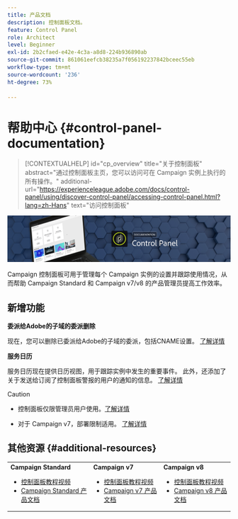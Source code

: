 ```yaml
---
title: 产品文档
description: 控制面板文档。
feature: Control Panel
role: Architect
level: Beginner
exl-id: 2b2cfaed-e42e-4c3a-a8d8-224b936890ab
source-git-commit: 861061eefcb38235a7f056192237842bceec55eb
workflow-type: tm+mt
source-wordcount: '236'
ht-degree: 73%

---
```


# 帮助中心 {#control-panel-documentation}

>[!CONTEXTUALHELP]
>id="cp_overview"
>title="关于控制面板"
>abstract="通过控制面板主页，您可以访问可在 Campaign 实例上执行的所有操作。"
>additional-url="https://experienceleague.adobe.com/docs/control-panel/using/discover-control-panel/accessing-control-panel.html?lang=zh-Hans" text="访问控制面板"

![](assets/do-not-localize/banner.png)

Campaign 控制面板可用于管理每个 Campaign 实例的设置并跟踪使用情况，从而帮助 Campaign Standard 和 Campaign v7/v8 的产品管理员提高工作效率。

## 新增功能

**委派给Adobe的子域的委派删除**

现在，您可以删除已委派给Adobe的子域的委派，包括CNAME设置。 [了解详情](../subdomains-certificates/using/remove-delegated-subdomains.md)

**服务日历**

服务日历现在提供日历视图，用于跟踪实例中发生的重要事件。 此外，还添加了关于发送给订阅了控制面板警报的用户的通知的信息。 [了解详情](../service-events/service-events.md)

>[!CAUTION]
>
>* 控制面板仅限管理员用户使用。[了解详情](https://experienceleague.adobe.com/docs/control-panel/using/discover-control-panel/managing-permissions.html?lang=zh-Hans#discover-control-panel)
>
>* 对于 Campaign v7，部署限制适用。 [了解详情](faq.md#v7-restrictions)


## 其他资源 {#additional-resources}

<table>
    <tr>
        <td><b>Campaign Standard</b><br/>
        <ul>
            <li><a href="https://experienceleague.adobe.com/docs/campaign-standard-learn/control-panel/control-panel-overview.html?lang=zh-Hans">控制面板教程视频</a></li>
            <li><a href="https://experienceleague.adobe.com/docs/campaign-standard/using/campaign-standard-home.html?lang=zh-Hans">Campaign Standard 产品文档</a></li>
        </ul>
        </td>
        <td><b>Campaign v7</b><br/>
        <ul>
            <li><a href="https://experienceleague.adobe.com/docs/campaign-classic-learn/control-panel/control-panel-overview.html?lang=zh-Hans">控制面板教程视频</a></li>
            <li><a href="https://experienceleague.adobe.com/docs/campaign-classic/using/campaign-classic-home.html?lang=zh-Hans">Campaign v7 产品文档</a></li>
        </ul>
        </td>
        <td><b>Campaign v8</b><br/>
        <ul>
            <li><a href="https://experienceleague.adobe.com/docs/campaign-learn/control-panel/control-panel-overview.html?lang=zh-Hans">控制面板教程视频</a></li>
            <li><a href="https://experienceleague.adobe.com/docs/campaign/campaign-v8/campaign-home.html?lang=zh-Hans">Campaign v8 产品文档</a></li>
        </ul>
        </td>
    </tr>
</table>
